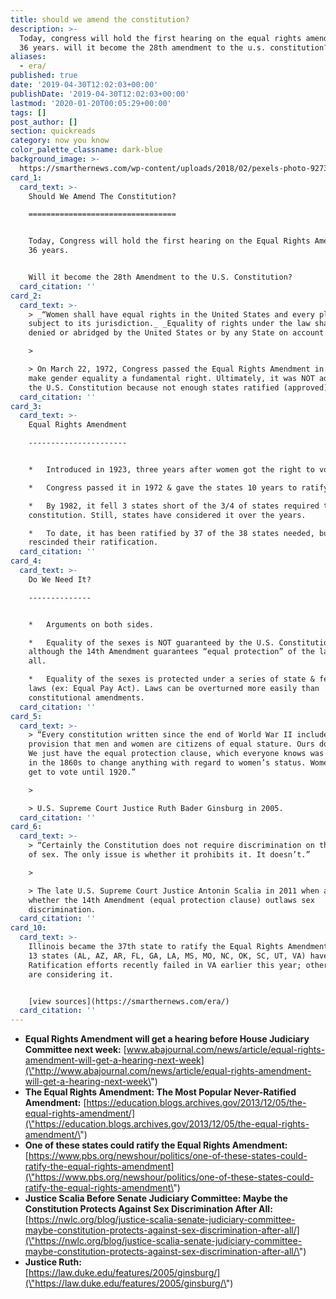 ```yaml
---
title: should we amend the constitution?
description: >-
  Today, congress will hold the first hearing on the equal rights amendment in
  36 years. will it become the 28th amendment to the u.s. constitution?
aliases:
  - era/
published: true
date: '2019-04-30T12:02:03+00:00'
publishDate: '2019-04-30T12:02:03+00:00'
lastmod: '2020-01-20T00:05:29+00:00'
tags: []
post_author: []
section: quickreads
category: now you know
color_palette_classname: dark-blue
background_image: >-
  https://smarthernews.com/wp-content/uploads/2018/02/pexels-photo-92730-360x360.jpeg
card_1:
  card_text: >-
    Should We Amend The Constitution?

    =================================


    Today, Congress will hold the first hearing on the Equal Rights Amendment in
    36 years.


    Will it become the 28th Amendment to the U.S. Constitution?
  card_citation: ''
card_2:
  card_text: >-
    > _“Women shall have equal rights in the United States and every place
    subject to its jurisdiction._ _Equality of rights under the law shall not be
    denied or abridged by the United States or by any State on account of sex_.”

    > 

    > On March 22, 1972, Congress passed the Equal Rights Amendment in order to
    make gender equality a fundamental right. Ultimately, it was NOT added to
    the U.S. Constitution because not enough states ratified (approved) it.
  card_citation: ''
card_3:
  card_text: >-
    Equal Rights Amendment

    ----------------------


    *   Introduced in 1923, three years after women got the right to vote.

    *   Congress passed it in 1972 & gave the states 10 years to ratify.

    *   By 1982, it fell 3 states short of the 3/4 of states required to add to
    constitution. Still, states have considered it over the years.

    *   To date, it has been ratified by 37 of the 38 states needed, but some
    rescinded their ratification.
  card_citation: ''
card_4:
  card_text: >-
    Do We Need It?

    --------------


    *   Arguments on both sides.

    *   Equality of the sexes is NOT guaranteed by the U.S. Constitution,
    although the 14th Amendment guarantees “equal protection” of the laws to
    all.

    *   Equality of the sexes is protected under a series of state & federal
    laws (ex: Equal Pay Act). Laws can be overturned more easily than
    constitutional amendments.
  card_citation: ''
card_5:
  card_text: >-
    > “Every constitution written since the end of World War II includes a
    provision that men and women are citizens of equal stature. Ours does not…
    We just have the equal protection clause, which everyone knows was not meant
    in the 1860s to change anything with regard to women’s status. Women didn’t
    get to vote until 1920.”

    > 

    > U.S. Supreme Court Justice Ruth Bader Ginsburg in 2005.
  card_citation: ''
card_6:
  card_text: >-
    > “Certainly the Constitution does not require discrimination on the basis
    of sex. The only issue is whether it prohibits it. It doesn’t.”

    > 

    > The late U.S. Supreme Court Justice Antonin Scalia in 2011 when asked
    whether the 14th Amendment (equal protection clause) outlaws sex
    discrimination.
  card_citation: ''
card_10:
  card_text: >-
    Illinois became the 37th state to ratify the Equal Rights Amendment in 2018.
    13 states (AL, AZ, AR, FL, GA, LA, MS, MO, NC, OK, SC, UT, VA) have not.
    Ratification efforts recently failed in VA earlier this year; other states
    are considering it.


    [view sources](https://smarthernews.com/era/)
  card_citation: ''
---
```

*   **Equal Rights Amendment will get a hearing before House Judiciary Committee next week:** [www.abajournal.com/news/article/equal-rights-amendment-will-get-a-hearing-next-week](\"http://www.abajournal.com/news/article/equal-rights-amendment-will-get-a-hearing-next-week\")
*   **The Equal Rights Amendment: The Most Popular Never-Ratified Amendment:** [https://education.blogs.archives.gov/2013/12/05/the-equal-rights-amendment/](\"https://education.blogs.archives.gov/2013/12/05/the-equal-rights-amendment/\")
*   **One of these states could ratify the Equal Rights Amendment:**  
    [https://www.pbs.org/newshour/politics/one-of-these-states-could-ratify-the-equal-rights-amendment](\"https://www.pbs.org/newshour/politics/one-of-these-states-could-ratify-the-equal-rights-amendment\")
*   **Justice Scalia Before Senate Judiciary Committee: Maybe the Constitution Protects Against Sex Discrimination After All:**  
    [https://nwlc.org/blog/justice-scalia-senate-judiciary-committee-maybe-constitution-protects-against-sex-discrimination-after-all/](\"https://nwlc.org/blog/justice-scalia-senate-judiciary-committee-maybe-constitution-protects-against-sex-discrimination-after-all/\")
*   **Justice Ruth:**  
    [https://law.duke.edu/features/2005/ginsburg/](\"https://law.duke.edu/features/2005/ginsburg/\")